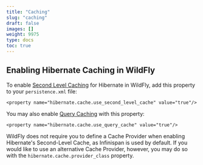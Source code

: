 ```yaml
---
title: "Caching"
slug: "caching"
draft: false
images: []
weight: 9975
type: docs
toc: true
---
```


## Enabling Hibernate Caching in WildFly
To enable [Second Level Caching][1] for Hibernate in WildFly, add this property to your `persistence.xml` file:

    <property name="hibernate.cache.use_second_level_cache" value="true"/>
           
You may also enable [Query Caching][1] with this property:

    <property name="hibernate.cache.use_query_cache" value="true"/>

WildFly does not require you to define a Cache Provider when enabling Hibernate's Second-Level Cache, as Infinispan is used by default. If you would like to use an alternative Cache Provider, however, you may do so with the `hibernate.cache.provider_class` property.

  [1]: http://www.tutorialspoint.com/hibernate/hibernate_caching.htm

